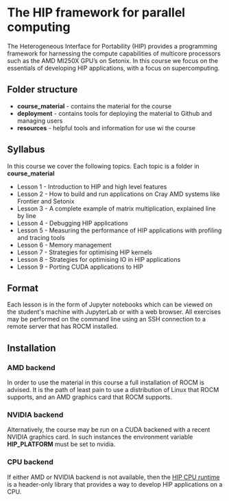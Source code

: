 # The HIP framework for parallel computing

The Heterogeneous Interface for Portability (HIP) provides a programming framework for harnessing the compute capabilities of multicore processors such as the AMD MI250X GPU’s on Setonix. In this course we focus on the essentials of developing HIP applications, with a focus on supercomputing.

## Folder structure

* **course_material** - contains the material for the course
* **deployment** - contains tools for deploying the material to Github and managing users
* **resources** - helpful tools and information for use wi the course

## Syllabus

In this course we cover the following topics. Each topic is a folder in **course_material**

* Lesson 1 - Introduction to HIP and high level features
* Lesson 2 - How to build and run applications on Cray AMD systems like Frontier and Setonix
* Lesson 3 - A complete example of matrix multiplication, explained line by line
* Lesson 4 - Debugging HIP applications
* Lesson 5 - Measuring the performance of HIP applications with profiling and tracing tools
* Lesson 6 - Memory management
* Lesson 7 - Strategies for optimising HIP kernels
* Lesson 8 - Strategies for optimising IO in HIP applications
* Lesson 9 - Porting CUDA applications to HIP

## Format

Each lesson is in the form of Jupyter notebooks which can be viewed on the student's machine with JupyterLab or with a web browser. All exercises may be performed on the command line using an SSH connection to a remote server that has ROCM installed.

## Installation

### AMD backend

In order to use the material in this course a full installation of ROCM is advised. It is the path of least pain to use a distribution of Linux that ROCM supports, and an AMD graphics card that ROCM supports. 

### NVIDIA backend

Alternatively, the course may be run on a CUDA backened with a recent NVIDIA graphics card. In such instances the environment variable **HIP_PLATFORM** must be set to nvidia.

### CPU backend

If either AMD or NVIDIA backend is not available, then the [HIP CPU runtime](https://github.com/ROCm-Developer-Tools/HIP-CPU) is a header-only library that provides a way to develop HIP applications on a CPU. 


